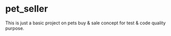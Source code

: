 # pet_seller
This is just a basic project on pets buy &amp; sale concept for test &amp; code quality purpose.
